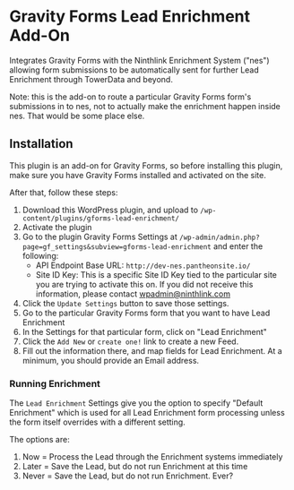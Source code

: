 # Gravity Forms Lead Enrichment Add-On
Integrates Gravity Forms with the Ninthlink Enrichment System ("nes") allowing form submissions to be automatically sent for further Lead Enrichment through TowerData and beyond.

Note: this is the add-on to route a particular Gravity Forms form's submissions in to nes, not to actually make the enrichment happen inside nes. That would be some place else.

## Installation

This plugin is an add-on for Gravity Forms, so before installing this plugin, make sure you have Gravity Forms installed and activated on the site.

After that, follow these steps:

1. Download this WordPress plugin, and upload to `/wp-content/plugins/gforms-lead-enrichment/`
2. Activate the plugin
3. Go to the plugin Gravity Forms Settings at `/wp-admin/admin.php?page=gf_settings&subview=gforms-lead-enrichment` and enter the following:
    * API Endpoint Base URL: `http://dev-nes.pantheonsite.io/`
    * Site ID Key: This is a specific Site ID Key tied to the particular site you are trying to activate this on. If you did not receive this information, please contact wpadmin@ninthlink.com
4. Click the `Update Settings` button to save those settings.
5. Go to the particular Gravity Forms form that you want to have Lead Enrichment
6. In the Settings for that particular form, click on "Lead Enrichment"
7. Click the `Add New` or `create one!` link to create a new Feed.
8. Fill out the information there, and map fields for Lead Enrichment. At a minimum, you should provide an Email address.

### Running Enrichment

The `Lead Enrichment` Settings give you the option to specify "Default Enrichment" which is used for all Lead Enrichment form processing unless the form itself overrides with a different setting.

The options are:

1. Now = Process the Lead through the Enrichment systems immediately
2. Later = Save the Lead, but do not run Enrichment at this time
3. Never = Save the Lead, but do not run Enrichment. Ever?
